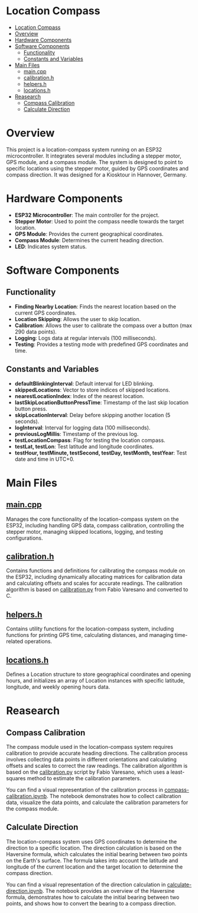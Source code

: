 # Location Compass

- [Location Compass](#location-compass)
- [Overview](#overview)
- [Hardware Components](#hardware-components)
- [Software Components](#software-components)
  - [Functionality](#functionality)
  - [Constants and Variables](#constants-and-variables)
- [Main Files](#main-files)
  - [main.cpp](#maincpp)
  - [calibration.h](#calibrationh)
  - [helpers.h](#helpersh)
  - [locations.h](#locationsh)
- [Reasearch](#reasearch)
  - [Compass Calibration](#compass-calibration)
  - [Calculate Direction](#calculate-direction)

# Overview

This project is a location-compass system running on an ESP32 microcontroller. It integrates several modules including a stepper motor, GPS module, and a compass module. The system is designed to point to specific locations using the stepper motor, guided by GPS coordinates and compass direction. It was designed for a Kiosktour in Hannover, Germany.

# Hardware Components

- **ESP32 Microcontroller**: The main controller for the project.
- **Stepper Motor**: Used to point the compass needle towards the target location.
- **GPS Module**: Provides the current geographical coordinates.
- **Compass Module**: Determines the current heading direction.
- **LED**: Indicates system status.

# Software Components

## Functionality
- **Finding Nearby Location**: Finds the nearest location based on the current GPS coordinates.
- **Location Skipping**: Allows the user to skip location.
- **Calibration**: Allows the user to calibrate the compass over a button (max 290 data points).
- **Logging**: Logs data at regular intervals (100 milliseconds).
- **Testing**: Provides a testing mode with predefined GPS coordinates and time.

## Constants and Variables
- **defaultBlinkingInterval**: Default interval for LED blinking.
- **skippedLocations**: Vector to store indices of skipped locations.
- **nearestLocationIndex**: Index of the nearest location.
- **lastSkipLocationButtonPressTime**: Timestamp of the last skip location button press.
- **skipLocationInterval**: Delay before skipping another location (5 seconds).
- **logInterval**: Interval for logging data (100 milliseconds).
- **previousLogMillis**: Timestamp of the previous log.
- **testLocationCompass**: Flag for testing the location compass.
- **testLat, testLon**: Test latitude and longitude coordinates.
- **testHour, testMinute, testSecond, testDay, testMonth, testYear**: Test date and time in UTC+0.

# Main Files

## [main.cpp](platformio/location-compass/src/main.cpp)
Manages the core functionality of the location-compass system on the ESP32, including handling GPS data, compass calibration, controlling the stepper motor, managing skipped locations, logging, and testing configurations.

## [calibration.h](platformio/location-compass/src/calibration.h)
Contains functions and definitions for calibrating the compass module on the ESP32, including dynamically allocating matrices for calibration data and calculating offsets and scales for accurate readings. The calibration algorithm is based on [calibration.py](scripts/compass-calibration/calibration.py) from Fabio Varesano and converted to C.

## [helpers.h](platformio/location-compass/src/helpers.h)
Contains utility functions for the location-compass system, including functions for printing GPS time, calculating distances, and managing time-related operations.

## [locations.h](platformio/location-compass/src/locations.h)
Defines a Location structure to store geographical coordinates and opening hours, and initializes an array of Location instances with specific latitude, longitude, and weekly opening hours data.

# Reasearch
## Compass Calibration
The compass module used in the location-compass system requires calibration to provide accurate heading directions. The calibration process involves collecting data points in different orientations and calculating offsets and scales to correct the raw readings. The calibration algorithm is based on the [calibration.py](scripts/compass-calibration/calibration.py) script by Fabio Varesano, which uses a least-squares method to estimate the calibration parameters.

You can find a visual representation of the calibration process in [compass-calibration.ipynb](scripts/compass-calibration/compass-calibration.ipynb). The notebook demonstrates how to collect calibration data, visualize the data points, and calculate the calibration parameters for the compass module.

## Calculate Direction
The location-compass system uses GPS coordinates to determine the direction to a specific location. The direction calculation is based on the Haversine formula, which calculates the initial bearing between two points on the Earth's surface. The formula takes into account the latitude and longitude of the current location and the target location to determine the compass direction.

You can find a visual representation of the direction calculation in [calculate-direction.ipynb](scripts/location-data/calculate-direction.ipynb). The notebook provides an overview of the Haversine formula, demonstrates how to calculate the initial bearing between two points, and shows how to convert the bearing to a compass direction.

